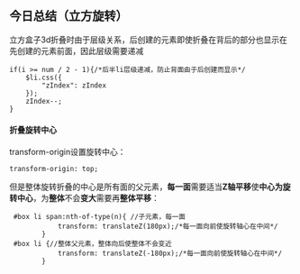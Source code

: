 ## 今日总结（立方旋转）

立方盒子3d折叠时由于层级关系，后创建的元素即使折叠在背后的部分也显示在先创建的元素前面，因此层级需要递减	

```
if(i >= num / 2 - 1){/*后半li层级递减，防止背面由于后创建而显示*/
    $li.css({
        "zIndex": zIndex
    });
    zIndex--;
}
```

#### 折叠旋转中心

transform-origin设置旋转中心：

```
transform-origin: top;
```

但是整体旋转折叠的中心是所有面的父元素，**每一面**需要适当**Z轴平移**使**中心为旋转中心**，为**整体**不会**变大**需要再**整体平移**：

```
 #box li span:nth-of-type(n){ //子元素，每一面
            transform: translateZ(180px);/*每一面向前使旋转轴心在中间*/
        }
 #box li {//整体父元素，整体向后使整体不会变近
            transform: translateZ(-180px);/*每一面向前使旋转轴心在中间*/
        }
```

